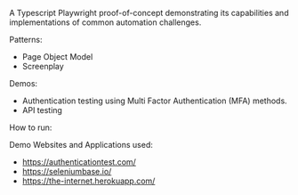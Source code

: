 A Typescript Playwright proof-of-concept demonstrating its capabilities and implementations of common automation challenges.

Patterns:
- Page Object Model
- Screenplay

Demos:
- Authentication testing using Multi Factor Authentication (MFA) methods.
- API testing

How to run:

Demo Websites and Applications used:
- https://authenticationtest.com/
- https://seleniumbase.io/
- https://the-internet.herokuapp.com/